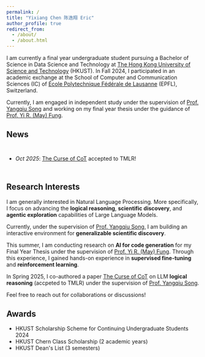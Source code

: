 ```yaml
---
permalink: /
title: "Yixiang Chen 陈逸翔 Eric"
author_profile: true
redirect_from: 
  - /about/
  - /about.html
---
```


I am currently a final year undergraduate student pursuing a Bachelor of Science in Data Science and Technology at [The Hong Kong University of Science and Technology](https://hkust.edu.hk/) (HKUST).
In Fall 2024, I participated in an academic exchange at the School of Computer and Communication Sciences (IC) of [École Polytechnique Fédérale de Lausanne](https://www.epfl.ch/) (EPFL), Switzerland.

Currently, I am engaged in independent study under the supervision of [Prof. Yangqiu Song](https://www.cse.ust.hk/~yqsong/) and working on my final year thesis under the guidance of [Prof. Yi R. (May) Fung](https://mayrfung.github.io/).

News
------

<div style="max-height: 300px; overflow-y: auto; padding: 10px 0;">
<ul>
<li><em>Oct 2025</em>: <a href="https://arxiv.org/pdf/2504.05081">The Curse of CoT</a> accepted to TMLR!</li>
</ul>
</div>

Research Interests
------

I am generally interested in Natural Language Processing. More specifically, I focus on advancing the **logical reasoning**, **scientific discovery**, and **agentic exploration** capabilities of Large Language Models.

<!-- In October this year, I published a paper titled *Self-Redraft*, aiming to elicit intrinsic exploration–exploitation balance in test-time scaling for code generation, submitted to ACL ARR 2025 (October cycle). -->

Currently, under the supervision of [Prof. Yangqiu Song](https://www.cse.ust.hk/~yqsong/), I am building an interactive environment for **generalizable scientific discovery**.

This summer, I am conducting research on **AI for code generation** for my Final Year Thesis under the supervision of [Prof. Yi R. (May) Fung](https://mayrfung.github.io/). Through this experience, I gained hands-on experience in **supervised fine-tuning** and **reinforcement learning**.

In Spring 2025, I co-authored a paper [The Curse of CoT](https://arxiv.org/pdf/2504.05081) on LLM **logical reasoning** (accpeted to TMLR) under the supervision of [Prof. Yangqiu Song](https://www.cse.ust.hk/~yqsong/).

Feel free to reach out for collaborations or discussions!

Awards
------

- HKUST Scholarship Scheme for Continuing Undergraduate Students 2024
- HKUST Chern Class Scholarship (2 academic years)
- HKUST Dean's List (3 semesters)

<script type="text/javascript" id="mapmyvisitors" src="//mapmyvisitors.com/map.js?d=_IM3g0RLo2DVUsxUfq-NdzxqxK3DuynohYMnS4yGTM0&cl=ffffff&w=a"></script>